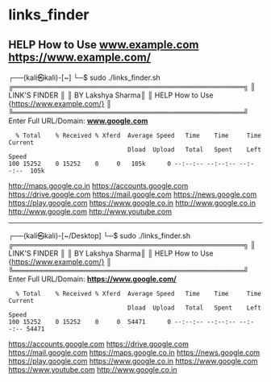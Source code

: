 # links_finder

HELP 
How to Use 
**www.example.com
https://www.example.com/**
-----------------------------------------------------------------------
┌──(kali㉿kali)-[~]
└─$ sudo ./links_finder.sh
╔══════════════════════════════════════════════╗
║                 LINK'S FINDER                ║
║                             BY Lakshya Sharma║
║  HELP How to Use {https://www.example.com/}  ║
╚══════════════════════════════════════════════╝
Enter Full URL/Domain: **www.google.com**
~~~~~~~~~~~~~~~~~~~~~~~~~~~~~~~~~~~~~~~~~~~~~~~~~~~~~~~~~~~~~~~~~~~~~~~~~~~~~~~~~~
  % Total    % Received % Xferd  Average Speed   Time    Time     Time  Current
                                 Dload  Upload   Total   Spent    Left  Speed
100 15252    0 15252    0     0   105k      0 --:--:-- --:--:-- --:--:--  105k
~~~~~~~~~~~~~~~~~~~~~~~~~~~~~~~~~~~~~~~~~~~~~~~~~~~~~~~~~~~~~~~~~~~~~~~~~~~~~~~~~~
http://maps.google.co.in
https://accounts.google.com
https://drive.google.com
https://mail.google.com
https://news.google.com
https://play.google.com
https://www.google.co.in
http://www.google.co.in
http://www.google.com
http://www.youtube.com

-----------------------------------------------------------------------
┌──(kali㉿kali)-[~/Desktop]
└─$ sudo ./links_finder.sh
╔══════════════════════════════════════════════╗
║                 LINK'S FINDER                ║
║                             BY Lakshya Sharma║
║  HELP How to Use {https://www.example.com/}  ║
╚══════════════════════════════════════════════╝
Enter Full URL/Domain: **https://www.google.com/**
~~~~~~~~~~~~~~~~~~~~~~~~~~~~~~~~~~~~~~~~~~~~~~~~~~~~~~~~~~~~~~~~~~~~~~~~~~~~~~~~~~
  % Total    % Received % Xferd  Average Speed   Time    Time     Time  Current
                                 Dload  Upload   Total   Spent    Left  Speed
100 15252    0 15252    0     0  54471      0 --:--:-- --:--:-- --:--:-- 54471
~~~~~~~~~~~~~~~~~~~~~~~~~~~~~~~~~~~~~~~~~~~~~~~~~~~~~~~~~~~~~~~~~~~~~~~~~~~~~~~~~~
https://accounts.google.com
https://drive.google.com
https://mail.google.com
https://maps.google.co.in
https://news.google.com
https://play.google.com
https://www.google.co.in
https://www.google.com
https://www.youtube.com
http://www.google.co.in
